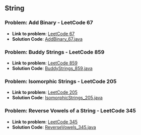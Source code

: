 ## String

### Problem: Add Binary - LeetCode 67

- **Link to problem**: [LeetCode 67](https://leetcode.com/problems/add-binary/)
- **Solution Code**: [AddBinary_67.java](AddBinary_67.java)

### Problem: Buddy Strings - LeetCode 859

- **Link to problem**: [LeetCode 859](https://leetcode.com/problems/buddy-strings/)
- **Solution Code**: [BuddyStrings_859.java](BuddyStrings_859.java)

### Problem: Isomorphic Strings - LeetCode 205

- **Link to problem**: [LeetCode 205](https://leetcode.com/problems/isomorphic-strings/)
- **Solution Code**: [IsomorphicStrings_205.java](IsomorphicStrings_205.java)

### Problem: Reverse Vowels of a String - LeetCode 345

- **Link to problem**: [LeetCode 345](https://leetcode.com/problems/reverse-vowels-of-a-string/)
- **Solution Code**: [ReverseVowels_345.java](ReverseVowels_345.java)

